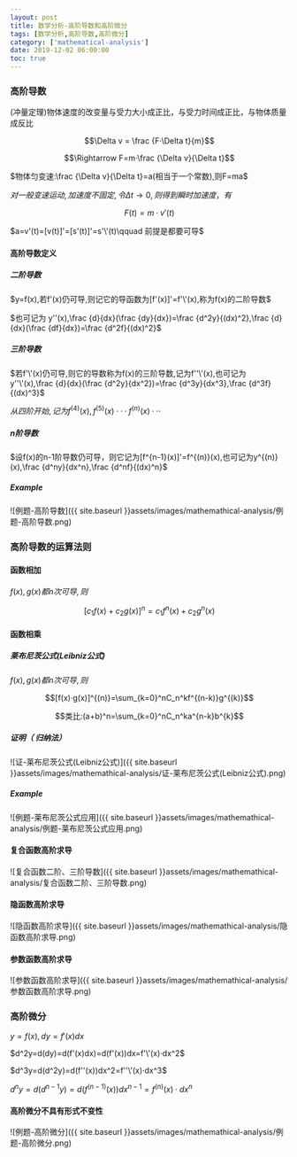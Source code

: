 ```yaml
---
layout: post
title: 数学分析-高阶导数和高阶微分
tags: [数学分析,高阶导数,高阶微分]
category: ['mathematical-analysis']
date: 2019-12-02 06:00:00
toc: true
---
```


### 高阶导数

(冲量定理)物体速度的改变量与受力大小成正比，与受力时间成正比，与物体质量成反比

$$\Delta v = \frac {F·\Delta t}{m}$$

$$\Rightarrow F=m·\frac {\Delta v}{\Delta t}$$

$物体匀变速:\frac {\Delta v}{\Delta t}=a(相当于一个常数),则F=ma$

$对一般变速运动,加速度不固定,令\Delta t \rightarrow 0,则得到瞬时加速度，有$

$$F(t)=m·v'(t)$$

$a=v'(t)=[v(t)]'=[s'(t)]'=s'\'(t)\qquad 前提是都要可导$

#### 高阶导数定义

##### 二阶导数

$y=f(x),若f'(x)仍可导,则记它的导函数为[f'(x)]'=f'\'(x),称为f(x)的二阶导数$

$也可记为 y''(x),\frac {d}{dx}(\frac {dy}{dx})=\frac {d^2y}{(dx)^2},\frac {d}{dx}(\frac {df}{dx})=\frac {d^2f}{(dx)^2}$

##### 三阶导数

$若f'\'(x)仍可导,则它的导数称为f(x)的三阶导数,记为f''\'(x),也可记为y''\'(x),\frac {d}{dx}(\frac {d^2y}{dx^2})=\frac {d^3y}{dx^3},\frac {d^3f}{(dx)^3}$

$从四阶开始,记为f^{(4)}(x),f^{(5)}(x)···f^{(n)}(x)···$

##### n阶导数

$设f(x)的n-1阶导数仍可导，则它记为[f^{n-1}(x)]'=f^{(n)}(x),也可记为y^{(n)}(x),\frac {d^ny}{dx^n},\frac {d^nf}{(dx)^n}$

##### Example

![例题-高阶导数]({{ site.baseurl }}assets/images/mathemathical-analysis/例题-高阶导数.png)

### 高阶导数的运算法则

#### 函数相加

$f(x),g(x)都n次可导,则$

$$[c_1f(x)+c_2g(x)]^{n}=c_1f^{n}(x)+c_2g^{n}(x)$$

#### 函数相乘

##### 莱布尼茨公式(Leibniz公式)

$f(x),g(x)都n次可导,则$

$$[f(x)·g(x)]^{(n)}=\sum_{k=0}^nC_n^kf^{(n-k)}g^{(k)}$$

$$类比:(a+b)^n=\sum_{k=0}^nC_n^ka^{n-k}b^{k}$$

##### 证明（ 归纳法）

![证-莱布尼茨公式(Leibniz公式)]({{ site.baseurl }}assets/images/mathemathical-analysis/证-莱布尼茨公式(Leibniz公式).png) 

##### Example

![例题-莱布尼茨公式应用]({{ site.baseurl }}assets/images/mathemathical-analysis/例题-莱布尼茨公式应用.png)

#### 复合函数高阶求导

![复合函数二阶、三阶导数]({{ site.baseurl }}assets/images/mathemathical-analysis/复合函数二阶、三阶导数.png)

#### 隐函数高阶求导 

![隐函数高阶求导]({{ site.baseurl }}assets/images/mathemathical-analysis/隐函数高阶求导.png)

#### 参数函数高阶求导

![参数函数高阶求导]({{ site.baseurl }}assets/images/mathemathical-analysis/参数函数高阶求导.png)

### 高阶微分

$y=f(x),dy=f'(x)dx$

$d^2y=d(dy)=d(f'(x)dx)=d(f'(x))dx=f'\'(x)·dx^2$

$d^3y=d(d^2y)=d(f''(x))dx^2=f''\'(x)·dx^3$

$d^ny=d(d^{n-1}y)=d(f^{(n-1)}(x))dx^{n-1}=f^{(n)}(x)·dx^{n}$

#### 高阶微分不具有形式不变性

![例题-高阶微分]({{ site.baseurl }}assets/images/mathemathical-analysis/例题-高阶微分.png)